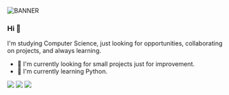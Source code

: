 ![BANNER](https://user-images.githubusercontent.com/100879075/159341908-89bcf103-e321-4b9f-b837-d9cdc5158b03.png)

### Hi 👋
I'm studying Computer Science, just looking for opportunities, collaborating on projects, and always learning.
- 🔭 I'm currently looking for small projects just for improvement.
- 🌱 I'm currently learning Python.


[<img src="https://img.shields.io/badge/twitter-%231DA1F2.svg?&style=for-the-badge&logo=twitter&logoColor=white" />](https://twitter.com/USERNAME) [<img src="https://img.shields.io/badge/linkedin-%230077B5.svg?&style=for-the-badge&logo=linkedin&logoColor=white" />](https://www.linkedin.com/in/USERNAME/) [<img src = "https://img.shields.io/badge/instagram-%23E4405F.svg?&style=for-the-badge&logo=instagram&logoColor=white">](https://www.instagram.com/catarinalimx/)

<!---
catarinazp/catarinazp is a ✨ special ✨ repository because its `README.md` (this file) appears on your GitHub profile.
You can click the Preview link to take a look at your changes.
--->
